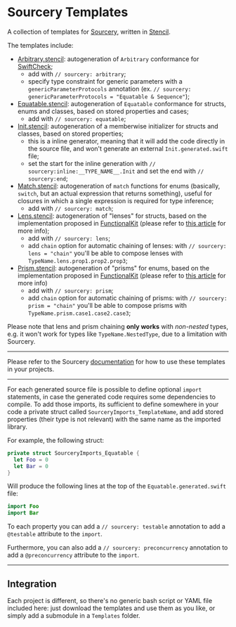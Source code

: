 # Sourcery Templates

A collection of templates for [Sourcery](https://github.com/krzysztofzablocki/Sourcery), written in [Stencil](https://github.com/kylef/Stencil).

The templates include:

- [Arbitrary.stencil](Arbitrary.stencil): autogeneration of `Arbitrary` conformance for [SwiftCheck](https://github.com/typelift/SwiftCheck);
	- add with `// sourcery: arbitrary`;
	- specify type constraint for generic parameters with a `genericParameterProtocols` annotation (ex. `// sourcery: genericParameterProtocols = "Equatable & Sequence"`);
- [Equatable.stencil](Equatable.stencil): autogeneration of `Equatable` conformance for structs, enums and classes, based on stored properties and cases;
	- add with `// sourcery: equatable`;
- [Init.stencil](Init.stencil): autogeneration of a memberwise initializer for structs and classes, based on stored properties;
	- this is a inline generator, meaning that it will add the code directly in the source file, and won't generate an external `Init.generated.swift` file;
	- set the start for the inline generation with `// sourcery:inline:__TYPE_NAME__.Init` and set the end with `// sourcery:end`;
- [Match.stencil](Match.stencil): autogeneration of `match` functions for enums (basically, `switch`, but an actual expression that returns something), useful for closures in which a single expression is required for type inference;
	- add with `// sourcery: match`;
- [Lens.stencil](Lens.stencil): autogeneration of "lenses" for structs, based on the implementation proposed in [FunctionalKit](https://github.com/facile-it/FunctionalKit) (please refer to [this article](https://broomburgo.github.io/fun-ios/post/lenses-and-prisms-in-swift-a-pragmatic-approach/) for more info);
	- add with `// sourcery: lens`;
	- add `chain` option for automatic chaining of lenses: with `// sourcery: lens = "chain"` you'll be able to compose lenses with `TypeName.lens.prop1.prop2.prop3`;
- [Prism.stencil](Prism.stencil): autogeneration of "prisms" for enums, based on the implementation proposed in [FunctionalKit](https://github.com/facile-it/FunctionalKit) (please refer to [this article](https://broomburgo.github.io/fun-ios/post/lenses-and-prisms-in-swift-a-pragmatic-approach/) for more info)
	- add with `// sourcery: prism`;
	- add `chain` option for automatic chaining of prisms: with `// sourcery: prism = "chain"` you'll be able to compose prisms with `TypeName.prism.case1.case2.case3`;

Please note that lens and prism chaining **only works** with *non-nested* types, e.g. it won't work for types like `TypeName.NestedType`, due to a limitation with Sourcery.

------

Please refer to the Sourcery [documentation](https://cdn.rawgit.com/krzysztofzablocki/Sourcery/master/docs/index.html) for how to use these templates in your projects.

------

For each generated source file is possible to define optional `import` statements, in case the generated code requires some dependencies to compile. To add those imports, its sufficient to define somewhere in your code a private struct called `SourceryImports_TemplateName`, and add stored properties (their type is not relevant) with the same name as the imported library.

For example, the following struct:

```swift
private struct SourceryImports_Equatable {
  let Foo = 0
  let Bar = 0
}
```

Will produce the following lines at the top of the `Equatable.generated.swift` file:

```swift
import Foo
import Bar
```

To each property you can add a `// sourcery: testable` annotation to add a `@testable` attribute to the `import`. 

Furthermore, you can also add a `// sourcery: preconcurrency` annotation to add a `@preconcurrency` attribute to the `import`.

------

## Integration

Each project is different, so there's no generic bash script or YAML file included here: just download the templates and use them as you like, or simply add a submodule in a `Templates` folder.
